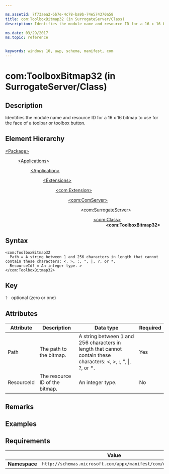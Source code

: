 ```yaml
---

ms.assetid: 7f73aea2-6b7e-4c78-ba9b-74e574370a58
title: com:ToolboxBitmap32 (in SurrogateServer/Class)
description: Identifies the module name and resource ID for a 16 x 16 bitmap to use for the face of a toolbar or toolbox button (in SurrogateServer/Class).

ms.date: 03/29/2017
ms.topic: reference


keywords: windows 10, uwp, schema, manifest, com
---
```



# com:ToolboxBitmap32 (in SurrogateServer/Class)

## Description
Identifies the module name and resource ID for a 16 x 16 bitmap to use for the face of a toolbar or toolbox button.

## Element Hierarchy
<dl>
<dt><a href="element-package.md">&lt;Package&gt;</a></dt>
<dd>
<dl>
<dt><a href="element-applications.md">&lt;Applications&gt;</a></dt>
<dd>
<dl>
<dt><a href="element-application.md">&lt;Application&gt;</a></dt>
<dd>
<dl>
<dt><a href="element-1-extensions.md">&lt;Extensions&gt;</a></dt>
<dd>
<dl>
<dt><a href="element-com-extension.md">&lt;com:Extension&gt;</a></dt>
<dd>
<dl>
<dt><a href="element-com-comserver.md">&lt;com:ComServer&gt;</a></dt>
<dd>
<dl>
<dt><a href="element-com-surrogateserver.md">&lt;com:SurrogateServer&gt;</a></dt>
<dd>
<dl>
<dt><a href="element-com-surrogateserver-class.md">&lt;com:Class&gt;</a></dt>
<dd><b>&lt;com:ToolboxBitmap32&gt;</b></dd>
</dl>
</dd>
</dl>
</dd>
</dl>
</dd>
</dl>
</dd>
</dl>
</dd>
</dl>
</dd>
</dl>
</dd>
</dl>


## Syntax
```syntax
<com:ToolboxBitmap32
  Path = A string between 1 and 256 characters in length that cannot contain these characters: <, >, :, ", |, ?, or *.
  ResourceId? = An integer type. >
</com:ToolboxBitmap32>
```

## Key
`?`    optional (zero or one) 

## Attributes

| Attribute | Description | Data type | Required |
|-----------|-------------|-----------|----------|
| Path | The path to the bitmap. | A string between 1 and 256 characters in length that cannot contain these characters: <, >, :, ", &#124;, ?, or *. | Yes |
| ResourceId | The resource ID of the bitmap. | An integer type. | No |

## Remarks

## Examples

## Requirements
|               |     Value                                                        |
|---------------|-------------------------------------------------------------|
| **Namespace** | `http://schemas.microsoft.com/appx/manifest/com/windows10` |
